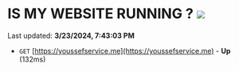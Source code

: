 # IS MY WEBSITE RUNNING ? [![](https://img.shields.io/static/v1?label=Sponsor&message=%E2%9D%A4&logo=GitHub&color=%23fe8e86)](https://github.com/sponsors/<username>)

Last updated: **3/23/2024, 7:43:03 PM**

- `GET` [https://youssefservice.me](https://youssefservice.me) - **Up** (132ms)

